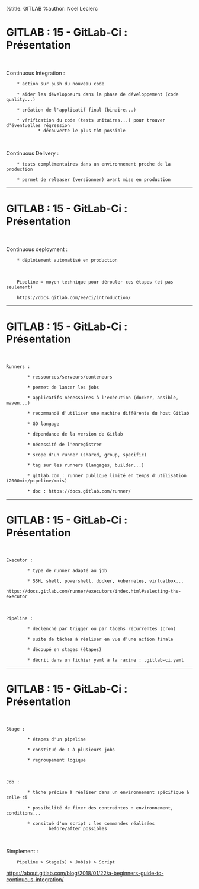 %title: GITLAB
%author: Noel Leclerc


# GITLAB : 15 - GitLab-Ci : Présentation


<br>

Continuous Integration :

		* action sur push du nouveau code

		* aider les développeurs dans la phase de développement (code quality...)

		* création de l'applicatif final (binaire...)

		* vérification du code (tests unitaires...) pour trouver d'éventuelles régression
				* découverte le plus tôt possible

<br>

Continuous Delivery :

		* tests complémentaires dans un environnement proche de la production

		* permet de releaser (versionner) avant mise en production

------------------------------------------------------------------------------------------------------------------

# GITLAB : 15 - GitLab-Ci : Présentation


<br>

Continuous deployment :

		* déploiement automatisé en production

<br>

		Pipeline = moyen technique pour dérouler ces étapes (et pas seulement)

		https://docs.gitlab.com/ee/ci/introduction/

------------------------------------------------------------------------------------------------------------------

# GITLAB : 15 - GitLab-Ci : Présentation

<br>

	Runners :

			* ressources/serveurs/conteneurs

			* permet de lancer les jobs

			* applicatifs nécessaires à l'exécution (docker, ansible, maven...)

			* recommandé d'utiliser une machine différente du host Gitlab

			* GO langage

			* dépendance de la version de Gitlab

			* nécessité de l'enregistrer

			* scope d'un runner (shared, group, specific)

			* tag sur les runners (langages, builder...)

			* gitlab.com : runner publique limité en temps d'utilisation (2000min/pipeline/mois)
			
			* doc : https://docs.gitlab.com/runner/

------------------------------------------------------------------------------------------------------------------

# GITLAB : 15 - GitLab-Ci : Présentation


<br>

	Executor :

			* type de runner adapté au job

			* SSH, shell, powershell, docker, kubernetes, virtualbox...
				https://docs.gitlab.com/runner/executors/index.html#selecting-the-executor


<br>

	Pipeline :

			* déclenché par trigger ou par tâcehs récurrentes (cron)

			* suite de tâches à réaliser en vue d'une action finale

			* découpé en stages (étapes)

			* décrit dans un fichier yaml à la racine : .gitlab-ci.yaml

------------------------------------------------------------------------------------------------------------------

# GITLAB : 15 - GitLab-Ci : Présentation


<br>

	Stage :

			* étapes d'un pipeline

			* constitué de 1 à plusieurs jobs

			* regroupement logique

<br>

	Job :

			* tâche précise à réaliser dans un environnement spécifique à celle-ci

			* possibilité de fixer des contraintes : environnement, conditions...

			* consitué d'un script : les commandes réalisées
					before/after possibles

<br>

Simplement :

		Pipeline > Stage(s) > Job(s) > Script

https://about.gitlab.com/blog/2018/01/22/a-beginners-guide-to-continuous-integration/

